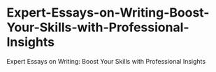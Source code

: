 # Expert-Essays-on-Writing-Boost-Your-Skills-with-Professional-Insights
Expert Essays on Writing: Boost Your Skills with Professional Insights
